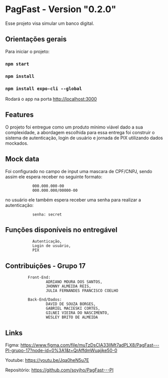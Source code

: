 # PagFast - Version "0.2.0"

Esse projeto visa simular um banco digital.

## Orientações gerais 

Para iniciar o projeto:

### `npm start`
### `npm install`
### `npm install expo-cli --global`

Rodará o app na porta  [http://localhost:3000](http://localhost:3000)

## Features

O projeto foi entregue como um produto mínimo viável dado a sua complexidade, a abordagem escolhida para essa entrega foi construir o sistema de autenticação, login de usuário e jornada de PIX utilizando dados mockados.


## Mock data

Foi configurado no campo de input uma mascara de CPF/CNPJ, 
sendo assim ele espera receber no seguinte formato: 

                000.000.000-00
                000.000.000/00000-00
                
 no usuário ele também espera receber uma senha para realizar a autenticação: 
 
                senha: secret
                
## Funções disponíveis no entregável

                Autenticação,
                Login de usuário,
                PIX
         

## Contribuições - Grupo 17

              Front-End:
                      ADRIANO MOURA DOS SANTOS,
                      JHONNY ALMEIDA REIS,
                      JULIA FERNANDES FRANCISCO COELHO
        
              Back-End/Dados:
                      DAVID DE SOUZA BORGES,
                      GABRIEL MACIESKI CORTES,
                      GILNEI VIEIRA DO NASCIMENTO,
                      WESLEY BRITO DE ALMEIDA
 
 
## Links

Figma: https://www.figma.com/file/muTzDsCIA33lIMt7adPLX8/PagFast---PI-grupo-17?node-id=0%3A1&t=QrAffdmWuajjke50-0

Youtube: https://youtu.be/Jqa0heN5u7E

Repositório: https://github.com/soyjho/PagFast---PI


